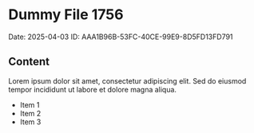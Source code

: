# Dummy File 1756

Date: 2025-04-03
ID: AAA1B96B-53FC-40CE-99E9-8D5FD13FD791

## Content

Lorem ipsum dolor sit amet, consectetur adipiscing elit.
Sed do eiusmod tempor incididunt ut labore et dolore magna aliqua.

* Item 1
* Item 2
* Item 3

